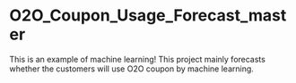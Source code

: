 # O2O_Coupon_Usage_Forecast_master
This is an example of machine learning! This project mainly forecasts whether the customers will use O2O coupon by machine learning.
